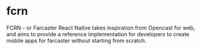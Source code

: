 # fcrn
FCRN - or Farcaster React Native takes inspiration from Opencast for web, and aims to provide a reference implementation for developers to create mobile apps for farcaster without starting from scratch. 
